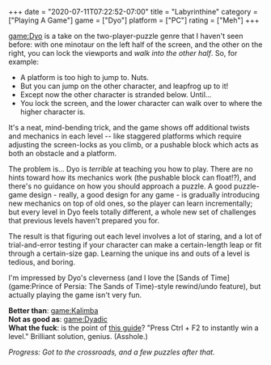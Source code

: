 +++
date = "2020-07-11T07:22:52-07:00"
title = "Labyrinthine"
category = ["Playing A Game"]
game = ["Dyo"]
platform = ["PC"]
rating = ["Meh"]
+++

<game:Dyo> is a take on the two-player-puzzle genre that I haven't seen before: with one minotaur on the left half of the screen, and the other on the right, you can lock the viewports and <i>walk into the other half</i>.  So, for example:

* A platform is too high to jump to.  Nuts.
* But you can jump on the other character, and leapfrog up to it!
* Except now the other character is stranded below.  Until...
* You lock the screen, and the lower character can walk over to where the higher character is.

It's a neat, mind-bending trick, and the game shows off additional twists and mechanics in each level -- like staggered platforms which require adjusting the screen-locks as you climb, or a pushable block which acts as both an obstacle and a platform.

The problem is... Dyo is <i>terrible</i> at teaching you how to play.  There are no hints toward how its mechanics work (the pushable block can float!?), and there's no guidance on how you should approach a puzzle.  A good puzzle-game design - really, a good design for any game - is gradually introducing new mechanics on top of old ones, so the player can learn incrementally; but every level in Dyo feels totally different, a whole new set of challenges that previous levels haven't prepared you for.

The result is that figuring out each level involves a lot of staring, and a lot of trial-and-error testing if your character can make a certain-length leap or fit through a certain-size gap.  Learning the unique ins and outs of a level is tedious, and boring.

I'm impressed by Dyo's cleverness (and I love the [Sands of Time](game:Prince of Persia: The Sands of Time)-style rewind/undo feature), but actually playing the game isn't very fun.

<b>Better than</b>: <game:Kalimba>  
<b>Not as good as</b>: <game:Dyadic>  
<b>What the fuck</b>: is the point of <a href="https://steamcommunity.com/sharedfiles/filedetails/?id=2098676375">this guide</a>?  "Press Ctrl + F2 to instantly win a level."  Brilliant solution, genius.  (Asshole.)

<i>Progress: Got to the crossroads, and a few puzzles after that.</i>
